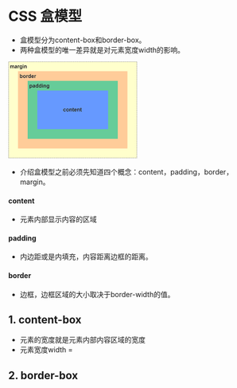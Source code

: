 # CSS 盒模型

* 盒模型分为content-box和border-box。
* 两种盒模型的唯一差异就是对元素宽度width的影响。

![盒模型介绍](./src/images/box-sizing.png)

* 介绍盒模型之前必须先知道四个概念：content，padding，border，margin。

#### content

* 元素内部显示内容的区域

#### padding

* 内边距或是内填充，内容距离边框的距离。

#### border

* 边框，边框区域的大小取决于border-width的值。


## 1. content-box

* 元素的宽度就是元素内部内容区域的宽度
* 元素宽度width = 

## 2. border-box


